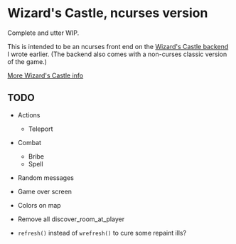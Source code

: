 # Wizard's Castle, ncurses version

Complete and utter WIP.

This is intended to be an ncurses front end on the [Wizard's Castle
backend](https://github.com/beejjorgensen/Wizards-Castle-Rust) I wrote earlier.
(The backend also comes with a non-curses classic version of the game.)

[More Wizard's Castle info](https://github.com/beejjorgensen/Wizards-Castle-Info)

## TODO

* Actions
  * Teleport

* Combat
  * Bribe
  * Spell

* Random messages

* Game over screen

* Colors on map

* Remove all discover_room_at_player

* `refresh()` instead of `wrefresh()` to cure some repaint ills?
